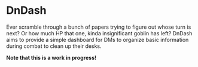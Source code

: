 # DnDash

Ever scramble through a bunch of papers trying to figure out whose turn is next? Or how much HP that one, kinda insignificant goblin has left? DnDash aims to provide a simple dashboard for DMs to organize basic information during combat to clean up their desks. 

**Note that this is a work in progress!**